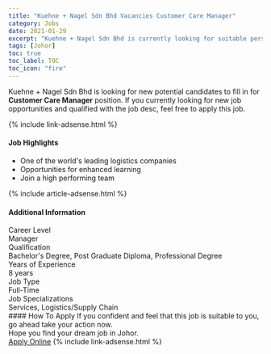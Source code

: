 ```yaml
---
title: "Kuehne + Nagel Sdn Bhd Vacancies Customer Care Manager" 
category: Jobs 
date: 2021-01-29 
excerpt: "Kuehne + Nagel Sdn Bhd is currently looking for suitable person to fill in the Customer Care Manager which positioned at Johor" 
tags: [Johor] 
toc: true 
toc_label: TOC 
toc_icon: "fire" 
--- 
```


<p>Kuehne + Nagel Sdn Bhd is looking for new potential candidates to fill in for <b>Customer Care Manager</b> position. If you currently looking for new job opportunities and qualified with the job desc, feel free to apply this job.
</p>{% include link-adsense.html %} 
<div><div><h4>Job Highlights</h4></div><div><ul><li><div><div><div><div></div></div></div><div><span>One of the world's leading logistics companies</span></div></div></li><li><div><div><div><div></div></div></div><div><span>Opportunities for enhanced learning</span></div></div></li><li><div><div><div><div></div></div></div><div><span>Join a high performing team</span></div></div></li></ul></div></div> 
{% include article-adsense.html %} 
<div><div><h4>Additional Information</h4></div><div><div><div><div><div><div><div><span>Career Level</span></div><div><span>Manager</span></div></div></div></div><div><div><div><div><span>Qualification</span></div><div><span>Bachelor's Degree, Post Graduate Diploma, Professional Degree</span></div></div></div></div><div><div><div><div><span>Years of Experience</span></div><div><span>8 years</span></div></div></div></div><div><div><div><div><span>Job Type</span></div><div><span>Full-Time</span></div></div></div></div><div><div><div><div><span>Job Specializations</span></div><div><span>Services, Logistics/Supply Chain</span></div></div></div></div></div></div></div></div> 
#### How To Apply 
If you confident and feel that this job is suitable to you, go ahead take your action now. <br/> 
Hope you find your dream job in Johor. <br/> 
<a href="https://www.jobstreet.com.my/en/job/customer-care-manager-4472289?jobId=jobstreet-my-job-4472289&sectionRank=17&token=0~f9d6ce33-3a8d-449d-9f1d-cd6167f84a81&fr=SRP%20View%20In%20New%20Ta" class="btn btn--info" target="_blank" rel="nofollow noopenner">Apply Online</a> 
{% include link-adsense.html %} 